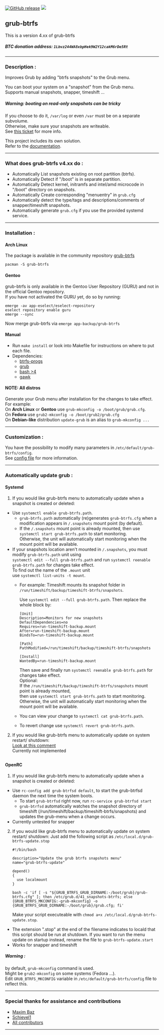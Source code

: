 [![GitHub release](https://img.shields.io/github/release/Antynea/grub-btrfs.svg)](https://github.com/Antynea/grub-btrfs/releases)
![](https://img.shields.io/github/license/Antynea/grub-btrfs.svg)

## grub-btrfs 

This is a version 4.xx of grub-btrfs
##### BTC donation address: `1Lbvz244WA8xbpHek9W2Y12cakM6rDe5Rt`
- - -
### Description :
Improves Grub by adding "btrfs snapshots" to the Grub menu.

You can boot your system on a "snapshot" from the Grub menu.  
Supports manual snapshots, snapper, timeshift ...

##### Warning: booting on read-only snapshots can be tricky

If you choose to do it, `/var/log` or even `/var` must be on a separate subvolume.  
Otherwise, make sure your snapshots are writeable.  
See [this ticket](https://github.com/Antynea/grub-btrfs/issues/92) for more info.

This project includes its own solution.  
Refer to the [documentation](https://github.com/Antynea/grub-btrfs/blob/master/initramfs/readme.md).

- - -
### What does grub-btrfs v4.xx do :
* Automatically List snapshots existing on root partition (btrfs).
* Automatically Detect if "/boot" is in separate partition.
* Automatically Detect kernel, initramfs and intel/amd microcode in "/boot" directory on snapshots.
* Automatically Create corresponding "menuentry" in `grub.cfg`
* Automatically detect the type/tags and descriptions/comments of snapper/timeshift snapshots.
* Automatically generate `grub.cfg` if you use the provided systemd service.

- - -
### Installation :
#### Arch Linux
The package is available in the community repository [grub-btrfs](https://archlinux.org/packages/community/any/grub-btrfs/)
```
pacman -S grub-btrfs
```

#### Gentoo
grub-btrfs is only available in the Gentoo User Repository (GURU) and not in the official Gentoo repository.  
If you have not activated the GURU yet, do so by running:
```
emerge -av app-eselect/eselect-repository 
eselect repository enable guru 
emerge --sync 
```

Now merge grub-btrfs via 
`emerge app-backup/grub-btrfs`

#### Manual

* Run `make install` or look into Makefile for instructions on where to put each file.
* Dependencies:
  * [btrfs-progs](https://archlinux.org/packages/core/x86_64/btrfs-progs/)
  * [grub](https://archlinux.org/packages/core/x86_64/grub/)
  * [bash >4](https://archlinux.org/packages/core/x86_64/bash/)
  * [gawk ](https://archlinux.org/packages/core/x86_64/gawk/)

#### NOTE: All distros
Generate your Grub menu after installation for the changes to take effect.  
For example:  
On **Arch Linux** or **Gentoo** use `grub-mkconfig -o /boot/grub/grub.cfg`.  
On **Fedora** use `grub2-mkconfig -o /boot/grub2/grub.cfg`  
On **Debian-like** distribution `update-grub` is an alias to `grub-mkconfig ...`
- - -
### Customization :

You have the possibility to modify many parameters in `/etc/default/grub-btrfs/config`.  
See [config file](https://github.com/Antynea/grub-btrfs/blob/master/config) for more information.

- - -
### Automatically update grub :
#### Systemd
1. If you would like grub-btrfs menu to automatically update when a snapshot is created or deleted:
* Use `systemctl enable grub-btrfs.path`.
  * `grub-btrfs.path` automatically (re)generates `grub-btrfs.cfg` when a modification appears in `/.snapshots` mount point (by default).
  * If the `/.snapshots` mount point is already mounted, then use `systemctl start grub-btrfs.path` to start monitoring.  
    Otherwise, the unit will automatically start monitoring when the mount point will be available.
* If your snapshots location aren't mounted in `/.snapshots`, you must modify `grub-btrfs.path` unit using  
`systemctl edit --full grub-btrfs.path` and run `systemctl reenable grub-btrfs.path` for changes take effect.  
To find out the name of the `.mount` unit  
use `systemctl list-units -t mount`.  
	* For example: Timeshift mounts its snapshot folder in `/run/timeshift/backup/timeshift-btrfs/snapshots`.

		Use `systemctl edit --full grub-btrfs.path`.
		Then replace the whole block by:
		```
		[Unit]
		Description=Monitors for new snapshots
		DefaultDependencies=no
		Requires=run-timeshift-backup.mount
		After=run-timeshift-backup.mount
		BindsTo=run-timeshift-backup.mount

		[Path]
		PathModified=/run/timeshift/backup/timeshift-btrfs/snapshots

		[Install]
		WantedBy=run-timeshift-backup.mount
		```
		Then save and finally run `systemctl reenable grub-btrfs.path` for changes take effect.  
		Optional:  
		If the `/run/timeshift/backup/timeshift-btrfs/snapshots` mount point is already mounted,  
		then use `systemctl start grub-btrfs.path` to start monitoring.  
		Otherwise, the unit will automatically start monitoring when the mount point will be available.  
	* You can view your change to `systemctl cat grub-btrfs.path`.
	* To revert change use `systemctl revert grub-btrfs.path`.

2. If you would like grub-btrfs menu to automatically update on system restart/ shutdown:  
[Look at this comment](https://github.com/Antynea/grub-btrfs/issues/138#issuecomment-766918328)  
Currently not implemented
##
#### OpenRC
1. If you would like grub-btrfs menu to automatically update when a snapshot is created or deleted:
* Use `rc-config add grub-btrfsd default`, to start the grub-btrfsd daemon the next time the system boots. 
	* To start `grub-btrfsd` right now, run `rc-service grub-btrfsd start`
	* `grub-btrfsd` automatically watches the snapshot directory of timeshift (/run/timeshift/backup/timeshift-btrfs/snapshots)
	and updates the grub-menu when a change occurs.
* Currently untested for snapper

2. If you would like grub-btrfs menu to automatically update on system restart/ shutdown:
Just add the following script as `/etc/local.d/grub-btrfs-update.stop`
	```
	#!/bin/bash
	
	description="Update the grub btrfs snapshots menu"
	name="grub-btrfs-update"
	
	depend()
	{
	  use localmount
	}
	
	bash -c 'if [ -s "${GRUB_BTRFS_GRUB_DIRNAME:-/boot/grub}/grub-btrfs.cfg" ]; then /etc/grub.d/41_snapshots-btrfs; else {GRUB_BTRFS_MKCONFIG:-grub-mkconfig} -o {GRUB_BTRFS_GRUB_DIRNAME:-/boot/grub}/grub.cfg; fi' 
	```
	
	Make your script executeable with `chmod a+x /etc/local.d/grub-btrfs-update.stop`.

* The extension ".stop" at the end of the filename indicates to locald that this script should be run at shutdown. 
 If you want to run the menu update on startup instead, rename the file to `grub-btrfs-update.start`
* Works for snapper and timeshift

##### Warning :
by default, `grub-mkconfig` command is used.  
Might be `grub2-mkconfig` on some systems (Fedora ...).   
Edit `GRUB_BTRFS_MKCONFIG` variable in `/etc/default/grub-btrfs/config` file to reflect this.
- - -
### Special thanks for assistance and contributions
* [Maxim Baz](https://github.com/maximbaz)
* [Schievel1](https://github.com/Antynea/grub-btrfs/discussions/173#discussioncomment-1438790)
* [All contributors](https://github.com/Antynea/grub-btrfs/graphs/contributors)
- - -
